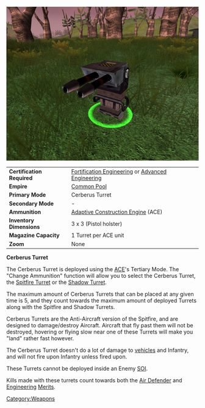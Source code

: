 ![](images/CerberusTurret.jpg "CerberusTurret.jpg")

|                            |                                                                                                                                    |
| -------------------------- | ---------------------------------------------------------------------------------------------------------------------------------- |
| **Certification Required** | [Fortification Engineering](Fortification_Engineering.md "wikilink") or [Advanced Engineering](Advanced_Engineering.md "wikilink") |
| **Empire**                 | [Common Pool](Common_Pool.md "wikilink")                                                                                           |
| **Primary Mode**           | Cerberus Turret                                                                                                                    |
| **Secondary Mode**         | \-                                                                                                                                 |
| **Ammunition**             | [Adaptive Construction Engine](Adaptive_Construction_Engine.md "wikilink") (ACE)                                                   |
| **Inventory Dimensions**   | 3 x 3 (Pistol holster)                                                                                                             |
| **Magazine Capacity**      | 1 Turret per ACE unit                                                                                                              |
| **Zoom**                   | None                                                                                                                               |

**Cerberus Turret**

The Cerberus Turret is deployed using the [ACE](ACE.md "wikilink")'s
Tertiary Mode. The "Change Ammunition" function will allow you to select
the Cerberus Turret, the [Spitfire
Turret](Adaptive_Construction_Engine.md#Spitfire_Turret "wikilink") or the
[Shadow Turret](Shadow_Turret.md "wikilink").

The maximum amount of Cerberus Turrets that can be placed at any given
time is 5, and they count towards the maximum amount of deployed Turrets
along with the Spitfire and Shadow Turrets.

Cerberus Turrets are the Anti-Aircraft version of the Spitfire, and are
designed to damage/destroy Aircraft. Aircraft that fly past them will
not be destroyed, hovering or flying slow near one of these Turrets will
make you "land" rather fast however.

The Cerberus Turret doesn't do a lot of damage to
[vehicles](vehicle.md "wikilink") and Infantry, and will not fire upon
Infantry unless fired upon.

These Turrets cannot be deployed inside an Enemy [SOI](SOI.md "wikilink").

Kills made with these turrets count towards both the [Air
Defender](Air_Defender.md "wikilink") and
[Engineering](<Engineering_(Merit)> "wikilink")
[Merits](Merit.md "wikilink").

[Category:Weapons](Category:Weapons.md "wikilink")
